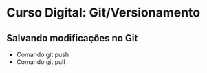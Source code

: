# Curso Digital: Git/Versionamento

## Salvando modificações no Git

* Comando git push
* Comando git pull
